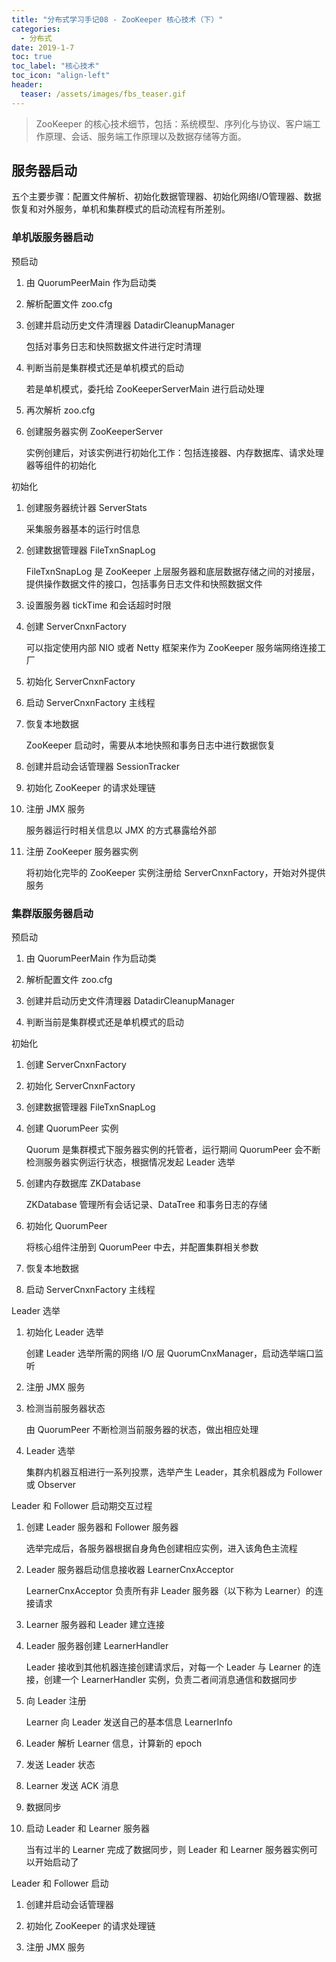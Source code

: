 ```yaml
---
title: "分布式学习手记08 - ZooKeeper 核心技术（下）"
categories:
  - 分布式
date: 2019-1-7
toc: true
toc_label: "核心技术"
toc_icon: "align-left"
header:
  teaser: /assets/images/fbs_teaser.gif
---
```


> ZooKeeper 的核心技术细节，包括：系统模型、序列化与协议、客户端工作原理、会话、服务端工作原理以及数据存储等方面。

## 服务器启动

五个主要步骤：配置文件解析、初始化数据管理器、初始化网络I/O管理器、数据恢复和对外服务，单机和集群模式的启动流程有所差别。

### 单机版服务器启动

预启动

1. 由 QuorumPeerMain 作为启动类

2. 解析配置文件 zoo.cfg

3. 创建并启动历史文件清理器 DatadirCleanupManager

   包括对事务日志和快照数据文件进行定时清理

4. 判断当前是集群模式还是单机模式的启动

   若是单机模式，委托给 ZooKeeperServerMain 进行启动处理

5. 再次解析 zoo.cfg

6. 创建服务器实例 ZooKeeperServer

   实例创建后，对该实例进行初始化工作：包括连接器、内存数据库、请求处理器等组件的初始化

初始化

1. 创建服务器统计器 ServerStats

   采集服务器基本的运行时信息

2. 创建数据管理器 FileTxnSnapLog

   FileTxnSnapLog 是 ZooKeeper 上层服务器和底层数据存储之间的对接层，提供操作数据文件的接口，包括事务日志文件和快照数据文件

3. 设置服务器 tickTime 和会话超时时限

4. 创建 ServerCnxnFactory

   可以指定使用内部 NIO 或者 Netty 框架来作为 ZooKeeper 服务端网络连接工厂

5. 初始化 ServerCnxnFactory

6. 启动 ServerCnxnFactory 主线程

7. 恢复本地数据

   ZooKeeper 启动时，需要从本地快照和事务日志中进行数据恢复

8. 创建并启动会话管理器 SessionTracker

9. 初始化 ZooKeeper 的请求处理链

10. 注册 JMX 服务

    服务器运行时相关信息以 JMX 的方式暴露给外部

11. 注册 ZooKeeper 服务器实例

    将初始化完毕的 ZooKeeper 实例注册给 ServerCnxnFactory，开始对外提供服务

### 集群版服务器启动

预启动

1. 由 QuorumPeerMain 作为启动类

2. 解析配置文件 zoo.cfg

3. 创建并启动历史文件清理器 DatadirCleanupManager

4. 判断当前是集群模式还是单机模式的启动

初始化

1. 创建 ServerCnxnFactory

2. 初始化 ServerCnxnFactory

3. 创建数据管理器 FileTxnSnapLog

4. 创建 QuorumPeer 实例

   Quorum 是集群模式下服务器实例的托管者，运行期间 QuorumPeer 会不断检测服务器实例运行状态，根据情况发起 Leader 选举

5. 创建内存数据库 ZKDatabase

   ZKDatabase 管理所有会话记录、DataTree 和事务日志的存储

6. 初始化 QuorumPeer

   将核心组件注册到 QuorumPeer 中去，并配置集群相关参数

7. 恢复本地数据

8. 启动 ServerCnxnFactory 主线程

Leader 选举

1. 初始化 Leader 选举

   创建 Leader 选举所需的网络 I/O 层 QuorumCnxManager，启动选举端口监听

2. 注册 JMX 服务

3. 检测当前服务器状态

   由 QuorumPeer 不断检测当前服务器的状态，做出相应处理

4. Leader 选举

   集群内机器互相进行一系列投票，选举产生 Leader，其余机器成为 Follower 或 Observer

Leader 和 Follower 启动期交互过程

1. 创建 Leader 服务器和 Follower 服务器

   选举完成后，各服务器根据自身角色创建相应实例，进入该角色主流程

2. Leader 服务器启动信息接收器 LearnerCnxAcceptor

   LearnerCnxAcceptor 负责所有非 Leader 服务器（以下称为 Learner）的连接请求

3. Learner 服务器和 Leader 建立连接

4. Leader 服务器创建 LearnerHandler

   Leader 接收到其他机器连接创建请求后，对每一个 Leader 与 Learner 的连接，创建一个 LearnerHandler 实例，负责二者间消息通信和数据同步

5. 向 Leader 注册

   Learner 向 Leader 发送自己的基本信息 LearnerInfo

6. Leader 解析 Learner 信息，计算新的 epoch

7. 发送 Leader 状态

8. Learner 发送 ACK 消息

9. 数据同步

10. 启动 Leader 和 Learner 服务器

    当有过半的 Learner 完成了数据同步，则 Leader 和 Learner 服务器实例可以开始启动了

Leader 和 Follower 启动

1. 创建并启动会话管理器

2. 初始化 ZooKeeper 的请求处理链

3. 注册 JMX 服务
